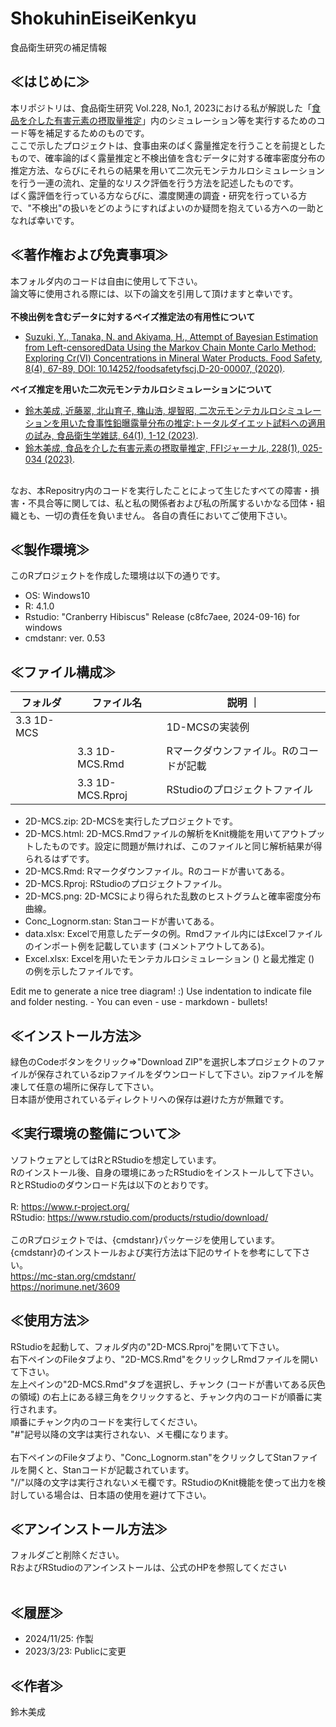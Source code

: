 # ShokuhinEiseiKenkyu
食品衛生研究の補足情報 
<br>
## ≪はじめに≫
本リポジトリは、食品衛生研究 Vol.228, No.1, 2023における私が解説した「[食品を介した有害元素の摂取量推定](https://www.jstage.jst.go.jp/article/ffij/228/1/228_025/_article/-char/ja/)」内のシミュレーション等を実行するためのコード等を補足するためのものです。<br>
ここで示したプロジェクトは、食事由来のばく露量推定を行うことを前提としたもので、確率論的ばく露量推定と不検出値を含むデータに対する確率密度分布の推定方法、ならびにそれらの結果を用いて二次元モンテカルロシミュレーションを行う一連の流れ、定量的なリスク評価を行う方法を記述したものです。<br>
ばく露評価を行っている方ならびに、濃度関連の調査・研究を行っている方で、"不検出"の扱いをどのようにすればよいのか疑問を抱えている方への一助となれば幸いです。

## ≪著作権および免責事項≫
本フォルダ内のコードは自由に使用して下さい。<br>
論文等に使用される際には、以下の論文を引用して頂けますと幸いです。<br>
<br>
**不検出例を含むデータに対するベイズ推定法の有用性について**<br>
* [Suzuki, Y., Tanaka, N. and Akiyama, H., Attempt of Bayesian Estimation from Left-censoredData Using the Markov Chain Monte Carlo Method: Exploring Cr(VI) Concentrations in Mineral  Water Products. Food Safety, 8(4), 67-89, DOI: 10.14252/foodsafetyfscj.D-20-00007, (2020)](https://www.jstage.jst.go.jp/article/foodsafetyfscj/8/4/8_D-20-00007/_article).<br>

**ベイズ推定を用いた二次元モンテカルロシミュレーションについて**<br>
* [鈴木美成, 近藤翠, 北山育子, 穐山浩, 堤智昭, 二次元モンテカルロシミュレーションを用いた食事性鉛曝露量分布の推定:トータルダイエット試料への適用の試み, 食品衛生学雑誌, 64(1), 1-12 (2023)](https://www.jstage.jst.go.jp/article/shokueishi/64/1/64_1/_article/-char/ja).<br>
* [鈴木美成, 食品を介した有害元素の摂取量推定, FFIジャーナル, 228(1), 025-034 (2023)](https://www.jstage.jst.go.jp/article/ffij/228/1/228_025/_article/-char/ja/).
<br>
なお、本Repositry内のコードを実行したことによって生じたすべての障害・損害・不具合等に関しては、私と私の関係者および私の所属するいかなる団体・組織とも、一切の責任を負いません。
各自の責任においてご使用下さい。<br>

## ≪製作環境≫
このRプロジェクトを作成した環境は以下の通りです。
* OS: Windows10
* R: 4.1.0
* Rstudio: "Cranberry Hibiscus" Release (c8fc7aee, 2024-09-16) for windows
* cmdstanr: ver. 0.53

## ≪ファイル構成≫

| フォルダ | ファイル名 | 説明 ｜
| ---- | ---- |  ---- |
| 3.3 1D-MCS |    | 1D-MCSの実装例 |
|  | 3.3 1D-MCS.Rmd   | Rマークダウンファイル。Rのコードが記載|
|  | 3.3 1D-MCS.Rproj | RStudioのプロジェクトファイル |

* 2D-MCS.zip: 2D-MCSを実行したプロジェクトです。
* 2D-MCS.html: 2D-MCS.Rmdファイルの解析をKnit機能を用いてアウトプットしたものです。設定に問題が無ければ、このファイルと同じ解析結果が得られるはずです。
* 2D-MCS.Rmd: Rマークダウンファイル。Rのコードが書いてある。
* 2D-MCS.Rproj: RStudioのプロジェクトファイル。
* 2D-MCS.png: 2D-MCSにより得られた乱数のヒストグラムと確率密度分布曲線。
* Conc_Lognorm.stan: Stanコードが書いてある。
* data.xlsx: Excelで用意したデータの例。Rmdファイル内にはExcelファイルのインポート例を記載しています (コメントアウトしてある)。
* Excel.xlsx: Excelを用いたモンテカルロシミュレーション () と最尤推定 () の例を示したファイルです。

Edit me to generate
  a
    nice
      tree
        diagram!
        :)
  Use indentation
    to indicate
      file
      and
      folder
      nesting.
    - You can even
      - use
        - markdown
        - bullets!

## ≪インストール方法≫
緑色のCodeボタンをクリック⇒"Download ZIP"を選択し本プロジェクトのファイルが保存されているzipファイルをダウンロードして下さい。zipファイルを解凍して任意の場所に保存して下さい。<br>
日本語が使用されているディレクトリへの保存は避けた方が無難です。<br>

## ≪実行環境の整備について≫
ソフトウェアとしてはRとRStudioを想定しています。<br>
Rのインストール後、自身の環境にあったRStudioをインストールして下さい。<br>
RとRStudioのダウンロード先は以下のとおりです。<br>
<br>
R: <https://www.r-project.org/><br>
RStudio: <https://www.rstudio.com/products/rstudio/download/><br>
<br>
このRプロジェクトでは、{cmdstanr}パッケージを使用しています。<br>
{cmdstanr}のインストールおよび実行方法は下記のサイトを参考にして下さい。<br>
<https://mc-stan.org/cmdstanr/><br>
<https://norimune.net/3609>
## ≪使用方法≫
RStudioを起動して、フォルダ内の"2D-MCS.Rproj"を開いて下さい。<br>
右下ペインのFileタブより、"2D-MCS.Rmd"をクリックしRmdファイルを開いて下さい。<br>
左上ペインの"2D-MCS.Rmd"タブを選択し、チャンク (コードが書いてある灰色の領域) の右上にある緑三角をクリックすると、チャンク内のコードが順番に実行されます。<br>
順番にチャンク内のコードを実行してください。<br>
"#"記号以降の文字は実行されない、メモ欄になります。<br>
<br>
右下ペインのFileタブより、"Conc_Lognorm.stan"をクリックしてStanファイルを開くと、Stanコードが記載されています。<br>
"//"以降の文字は実行されないメモ欄です。RStudioのKnit機能を使って出力を検討している場合は、日本語の使用を避けて下さい。<br>

## ≪アンインストール方法≫
フォルダごと削除ください。<br>
RおよびRStudioのアンインストールは、公式のHPを参照してください<br>
<br>
## ≪履歴≫
* 2024/11/25: 作製
* 2023/3/23: Publicに変更

## ≪作者≫
鈴木美成<br>
<br>
